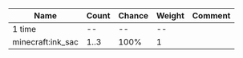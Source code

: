 | Name              | Count | Chance | Weight | Comment |
| ----------------- | ----- | ------ | ------ | ------- |
| 1 time            |    -- |     -- |     -- |         |
| minecraft:ink_sac |  1..3 |   100% |      1 |         |